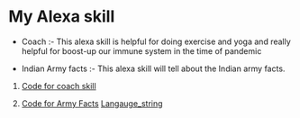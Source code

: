 # My Alexa skill 

- Coach :- This alexa skill is helpful for doing exercise and yoga and really helpful for boost-up our immune system in the time of pandemic
     
- Indian Army facts :- This alexa skill will tell about the Indian army facts.
 
1. [Code for coach skill](https://github.com/Yash9460/my-alexa-skill/blob/main/Coach.js)

2. [Code for Army Facts](https://github.com/Yash9460/my-alexa-skill/blob/main/ArmyFacts.py)
   [Langauge_string]()
